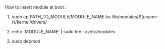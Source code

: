 How to insert module at boot :
1) sudo cp PATH_TO_MODULE/MODULE_NAME.ko /lib/modules/$(uname -r)/kernel/drivers/

2) echo 'MODULE_NAME' | sudo tee -a /etc/modules

3) sudo depmod
